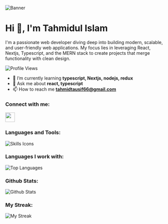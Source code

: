 ![Banner](https://camo.githubusercontent.com/6f87276238fc4d6742e582f1084db307e09aec5e9f223bea9935204fdfe3e5d7/68747470733a2f2f737465616d75736572696d616765732d612e616b616d616968642e6e65742f7567632f313735303139323538303737373332363336302f333434333938313339313833393146333344354235413638314344314532463830333530353643322f)

# Hi 👋, I'm Tahmidul Islam
I'm a passionate web developer diving deep into building modern, scalable, and user-friendly web applications. My focus lies in leveraging React, Nextjs, Typescript, and the MERN stack to create projects that merge functionality with clean design.

![Profile Views](https://komarev.com/ghpvc/?username=tahmidtausif&label=Profile%20views&color=0e75b6&style=flat)

- 🌱 I’m currently learning **typescript, Nextjs, nodejs, redux**
- 💬 Ask me about **react, typescript**
- 📫 How to reach me **tahmidtausif66@gmail.com**

### Connect with me:
[<img src="https://raw.githubusercontent.com/rahuldkjain/github-profile-readme-generator/master/src/images/icons/Social/linked-in-alt.svg" width="30" height="30" />](https://linkedin.com/in/tahmidul-islam3)


### Languages and Tools:
![Skills Icons](https://skillicons.dev/icons?i=js,html,css,nextjs,redux,react,express,mongodb,nodejs,ts,tailwind,postman,bootstrap,figma,firebase,latex,netlify,npm,py,vscode,git)

### Languages I work with:
![Top Languages](https://github-readme-stats.vercel.app/api/top-langs?username=tahmidtausif&show_icons=true&locale=en&layout=compact)

### Github Stats:
![Github Stats](https://github-readme-stats.vercel.app/api?username=tahmidtausif&show_icons=true&locale=en)

### My Streak:
![My Streak](https://github-readme-streak-stats.herokuapp.com/?user=tahmidtausif)
